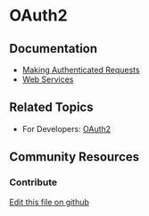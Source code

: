 # OAuth2

## Documentation

* [Making Authenticated Requests](https://portal.liferay.dev/docs/7-2/frameworks/-/knowledge_base/f/making-authenticated-requests)
* [Web Services](https://portal.liferay.dev/docs/7-2/frameworks/-/knowledge_base/f/web-services)

## Related Topics

* For Developers: [OAuth2](https://portal.liferay.dev/docs/7-2/deploy/-/knowledge_base/d/oauth-2-0)

## Community Resources


### Contribute

[Edit this file on github](https://github.com/olafk/controlpanel-documentation-docs/blob/master/md/72en/com_liferay_oauth2_provider_web_internal_portlet_OAuth2AdminPortlet/admin_update_oauth2_application.md)
